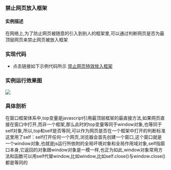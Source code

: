 ### 禁止网页放入框架

#### 实例描述
在网络上,为了防止网页被随意的引入到别人的框架里,可以通过判断网页是否为最顶层网页来禁止网页被放入框架

### 实现代码

* 点击链接如下示例代码所示
[禁止网页特效放入框架](禁止网页放入框架.html)

### 实例运行效果图
![](http://i.imgur.com/0tdDZwA.gif)

### 具体剖析
在窗口框架体系中,top变量是javascript引用最顶层框架的最直接方法,如果网页直接在窗口中打开,而非一个框架,那么此时的top变量等同于window对象,也等同于self对象,所以,top和self是否等同,可以作为网页是否在一个框架中打开的判断标准
这里用了self：self打开任何一个网页,浏览器会首先创建一个窗口,这个窗口就是一个window对象,也就是js运行所依附的全局坏境对象和全局作用域对象,self指窗口本身,它返回的对象跟window对象是一模一样,也正为如此,window对象常用方法和函数可以用self代替window,比如window,比如self.close()与window.close()都是等同的


